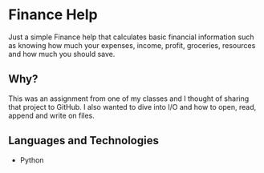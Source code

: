 # Finance Help
Just a simple Finance help that calculates basic financial information such as knowing how much your expenses, income, profit, groceries, resources and how much you should save.


## Why?
This was an assignment from one of my classes and I thought of sharing that project to GitHub. I also wanted to dive into I/O and how to open, read, append and write on files.


## Languages and Technologies
- Python

<!--
Note: If you are wondering what I got for this assignment, it's 100%. I love Python.
--!>
